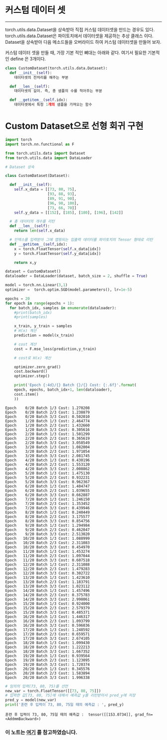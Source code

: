 # 커스텀 데이터 셋
---
torch.utils.data.Dataset을 상속받아 직접 커스텀 데이터셋을 만드는 경우도 있다. torch.utils.data.Dataset은 파이토치에서 데이터셋을 제공하는 추상 클래스 이다. Dataset을 상속받아 다음 메소드들을 오버라이드 하여 커스텀 데이터셋을 만들어 보자.

커스텀 데이터 셋을 만들 때, 가장 기본 적인 뼈대는 아래와 같다. 여기서 필요한 기본적인 define 은 3개이다.


```python
class CustomDataset(torch.utils.data.Dataset):
  def __init__(self):
    데이터셋의 전처리를 해주는 부분

  def __len__(self):
    데이터셋의 길이. 즉, 총 샘플의 수를 적어주는 부분

  def __getitem__(self.idx):
    데이터셋에서 특정 1개의 샘플을 가져오는 함수
```

# Custom Dataset으로 선형 회귀 구현


```python
import torch
import torch.nn.functional as F
```


```python
from torch.utils.data import Dataset
from torch.utils.data import DataLoader
```


```python
# Dataset 상속

class CustomDataset(Dataset):

  def __init__(self):
    self.x_data = [[73, 80, 75],
                   [93, 88, 93],
                   [89, 91, 90],
                   [96, 98, 100],
                   [73, 66, 70]]
    self.y_data = [[152], [185], [180], [196], [142]]

  # 총 데이터의 개수를 리턴
  def __len__(self):
    return len(self.x_data)

  # 인덱스를 입력받아 그에 맵핑되는 입출력 데이터를 파이토치의 Tensor 형태로 리턴
  def __getitem__(self,idx):
    x = torch.FloatTensor(self.x_data[idx])
    y = torch.FloatTensor(self.y_data[idx])

    return x,y
```


```python
dataset = CustomDataset()
dataloader = DataLoader(dataset, batch_size = 2, shuffle = True)
```


```python
model = torch.nn.Linear(3,1)
optimizer =  torch.optim.SGD(model.parameters(), lr=1e-5)
```


```python
epochs = 20
for epoch in range(epochs + 1):
  for batch_idx, samples in enumerate(dataloader):
    #print(batch_idx)
    #print(samples)

    x_train, y_train = samples
    # H(x) 계산
    prediction = model(x_train)

    # cost 계산
    cost = F.mse_loss(prediction,y_train)

    # cost로 H(x) 계산

    optimizer.zero_grad()
    cost.backward()
    optimizer.step()

    print('Epoch {:4d}/{} Batch {}/{} Cost: {:.6f}'.format(
    epoch, epochs, batch_idx+1, len(dataloader),
    cost.item()
    ))
```

    Epoch    0/20 Batch 1/3 Cost: 1.270208
    Epoch    0/20 Batch 2/3 Cost: 1.238879
    Epoch    0/20 Batch 3/3 Cost: 0.502010
    Epoch    1/20 Batch 1/3 Cost: 2.464774
    Epoch    1/20 Batch 2/3 Cost: 1.432660
    Epoch    1/20 Batch 3/3 Cost: 0.305616
    Epoch    2/20 Batch 1/3 Cost: 1.501299
    Epoch    2/20 Batch 2/3 Cost: 0.365619
    Epoch    2/20 Batch 3/3 Cost: 3.058549
    Epoch    3/20 Batch 1/3 Cost: 1.082004
    Epoch    3/20 Batch 2/3 Cost: 1.971054
    Epoch    3/20 Batch 3/3 Cost: 2.081745
    Epoch    4/20 Batch 1/3 Cost: 0.430196
    Epoch    4/20 Batch 2/3 Cost: 1.553120
    Epoch    4/20 Batch 3/3 Cost: 2.008862
    Epoch    5/20 Batch 1/3 Cost: 1.475130
    Epoch    5/20 Batch 2/3 Cost: 0.932231
    Epoch    5/20 Batch 3/3 Cost: 0.962367
    Epoch    6/20 Batch 1/3 Cost: 1.404747
    Epoch    6/20 Batch 2/3 Cost: 1.039655
    Epoch    6/20 Batch 3/3 Cost: 0.662887
    Epoch    7/20 Batch 1/3 Cost: 1.246150
    Epoch    7/20 Batch 2/3 Cost: 1.353452
    Epoch    7/20 Batch 3/3 Cost: 0.439946
    Epoch    8/20 Batch 1/3 Cost: 0.240449
    Epoch    8/20 Batch 2/3 Cost: 3.175577
    Epoch    8/20 Batch 3/3 Cost: 0.854756
    Epoch    9/20 Batch 1/3 Cost: 1.294984
    Epoch    9/20 Batch 2/3 Cost: 0.462047
    Epoch    9/20 Batch 3/3 Cost: 2.513020
    Epoch   10/20 Batch 1/3 Cost: 1.088999
    Epoch   10/20 Batch 2/3 Cost: 2.311083
    Epoch   10/20 Batch 3/3 Cost: 0.454970
    Epoch   11/20 Batch 1/3 Cost: 1.453274
    Epoch   11/20 Batch 2/3 Cost: 1.097044
    Epoch   11/20 Batch 3/3 Cost: 0.607518
    Epoch   12/20 Batch 1/3 Cost: 2.311088
    Epoch   12/20 Batch 2/3 Cost: 1.479283
    Epoch   12/20 Batch 3/3 Cost: 0.302722
    Epoch   13/20 Batch 1/3 Cost: 1.423610
    Epoch   13/20 Batch 2/3 Cost: 1.183791
    Epoch   13/20 Batch 3/3 Cost: 1.023112
    Epoch   14/20 Batch 1/3 Cost: 1.457496
    Epoch   14/20 Batch 2/3 Cost: 0.375783
    Epoch   14/20 Batch 3/3 Cost: 2.998061
    Epoch   15/20 Batch 1/3 Cost: 0.924000
    Epoch   15/20 Batch 2/3 Cost: 2.579379
    Epoch   15/20 Batch 3/3 Cost: 0.485371
    Epoch   16/20 Batch 1/3 Cost: 1.446317
    Epoch   16/20 Batch 2/3 Cost: 1.093799
    Epoch   16/20 Batch 3/3 Cost: 0.596036
    Epoch   17/20 Batch 1/3 Cost: 1.248592
    Epoch   17/20 Batch 2/3 Cost: 0.659571
    Epoch   17/20 Batch 3/3 Cost: 2.674105
    Epoch   18/20 Batch 1/3 Cost: 1.099430
    Epoch   18/20 Batch 2/3 Cost: 1.222213
    Epoch   18/20 Batch 3/3 Cost: 1.667352
    Epoch   19/20 Batch 1/3 Cost: 0.939564
    Epoch   19/20 Batch 2/3 Cost: 1.123095
    Epoch   19/20 Batch 3/3 Cost: 1.720374
    Epoch   20/20 Batch 1/3 Cost: 0.345576
    Epoch   20/20 Batch 2/3 Cost: 1.583894
    Epoch   20/20 Batch 3/3 Cost: 1.996338
    


```python
# 임의의 입력(73, 80, 75)를 선언
new_var = torch.FloatTensor([[73, 80, 75]])
# 입력한 값[73, 80, 75]에 대해서 예측값 y를 리턴받아서 pred_y에 저장
pred_y = model(new_var)
print('훈련 후 입력이 73, 80, 75일 때의 예측값 : ', pred_y)
```

    훈련 후 입력이 73, 80, 75일 때의 예측값 :  tensor([[153.0734]], grad_fn=<AddmmBackward>)
    

### 이 노트는 [여기](https://wikidocs.net/57165) 를 참고하였습니다.
